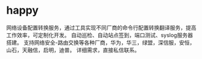 # happy
网络设备配置转换服务，通过工具实现不同厂商的命令行配置转换翻译服务，提高工作效率，可定制化开发。 自动巡检、自动站点签到，端口测试、syslog服务器搭建。 支持网络安全-路由交换等各种厂商，华为，华三，绿盟，深信服，安恒，山石，天融信，启明，迪普。 详细需求，直接私信联系。
